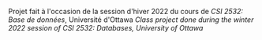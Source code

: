 Projet fait à l'occasion de la session d'hiver 2022 du cours de *CSI 2532: Base de données*, Université d'Ottawa
*Class project done during the winter 2022 session of CSI 2532: Databases, University of Ottawa* 
